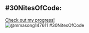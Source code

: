 ## #30NitesOfCode:
  [Check out my progress!](https://www.codedex.io/@mmasong147611/30-nites-of-code)  
  ![@mmasong147611 #30NitesOfCode](https://www.codedex.io/api/petStatus?user=mmasong147611)
